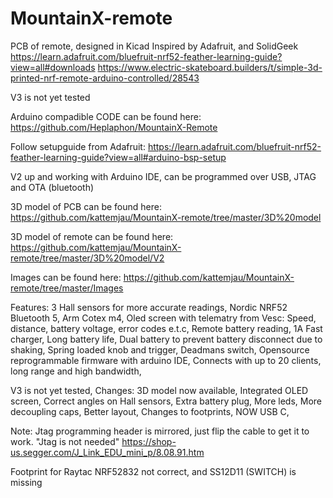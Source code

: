 # MountainX-remote
PCB of remote, designed in Kicad
Inspired by Adafruit, and SolidGeek
https://learn.adafruit.com/bluefruit-nrf52-feather-learning-guide?view=all#downloads
https://www.electric-skateboard.builders/t/simple-3d-printed-nrf-remote-arduino-controlled/28543

V3 is not yet tested

Arduino compadible CODE can be found here:
https://github.com/Heplaphon/MountainX-Remote

Follow setupguide from Adafruit: https://learn.adafruit.com/bluefruit-nrf52-feather-learning-guide?view=all#arduino-bsp-setup

V2 up and working with Arduino IDE, can be programmed over USB, JTAG and OTA (bluetooth)

3D model of PCB can be found here:
https://github.com/kattemjau/MountainX-remote/tree/master/3D%20model

3D model of remote can be found here:
https://github.com/kattemjau/MountainX-remote/tree/master/3D%20model/V2

Images can be found here:
https://github.com/kattemjau/MountainX-remote/tree/master/Images


Features:
3 Hall sensors for more accurate readings, 
Nordic NRF52 Bluetooth 5, Arm Cotex m4,
Oled screen with telematry from Vesc: Speed, distance, battery voltage, error codes e.t.c, 
Remote battery reading, 
1A Fast charger, 
Long battery life, 
Dual battery to prevent battery disconnect due to shaking, 
Spring loaded knob and trigger, 
Deadmans switch, 
Opensource reprogrammable firmware with arduino IDE, 
Connects with up to 20 clients, long range and high bandwidth,


V3 is not yet tested, Changes:
3D model now available, 
Integrated OLED screen, 
Correct angles on Hall sensors, 
Extra battery plug, 
More leds, 
More decoupling caps, 
Better layout, 
Changes to footprints, 
NOW USB C, 


Note:
Jtag programming header is mirrored, just flip the cable to get it to work. "Jtag is not needed"
https://shop-us.segger.com/J_Link_EDU_mini_p/8.08.91.htm

Footprint for Raytac NRF52832 not correct, and SS12D11 (SWITCH) is missing
